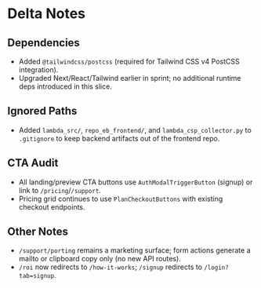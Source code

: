 # Delta Notes

## Dependencies
- Added `@tailwindcss/postcss` (required for Tailwind CSS v4 PostCSS integration).
- Upgraded Next/React/Tailwind earlier in sprint; no additional runtime deps introduced in this slice.

## Ignored Paths
- Added `lambda_src/`, `repo_eb_frontend/`, and `lambda_csp_collector.py` to `.gitignore` to keep backend artifacts out of the frontend repo.

## CTA Audit
- All landing/preview CTA buttons use `AuthModalTriggerButton` (signup) or link to `/pricing`/`/support`.
- Pricing grid continues to use `PlanCheckoutButtons` with existing checkout endpoints.

## Other Notes
- `/support/porting` remains a marketing surface; form actions generate a mailto or clipboard copy only (no new API routes).
- `/roi` now redirects to `/how-it-works`; `/signup` redirects to `/login?tab=signup`.
